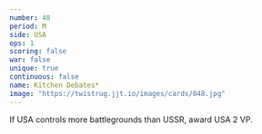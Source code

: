 ```yaml
---
number: 48
period: M
side: USA
ops: 1
scoring: false
war: false
unique: true
continuous: false
name: Kitchen Debates*
image: "https://twistrug.jjt.io/images/cards/048.jpg"
---
```

If USA controls more battlegrounds than USSR, award USA 2 VP.
